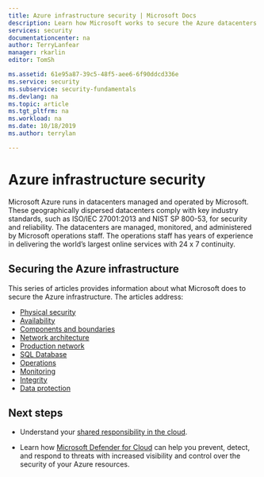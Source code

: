 ```yaml
---
title: Azure infrastructure security | Microsoft Docs
description: Learn how Microsoft works to secure the Azure datacenters. The datacenters are managed, monitored, and administered by Microsoft operations staff.
services: security
documentationcenter: na
author: TerryLanfear
manager: rkarlin
editor: TomSh

ms.assetid: 61e95a87-39c5-48f5-aee6-6f90ddcd336e
ms.service: security
ms.subservice: security-fundamentals
ms.devlang: na
ms.topic: article
ms.tgt_pltfrm: na
ms.workload: na
ms.date: 10/18/2019
ms.author: terrylan

---
```


# Azure infrastructure security
Microsoft Azure runs in datacenters managed and operated by Microsoft. These geographically dispersed datacenters comply with key industry standards, such as ISO/IEC 27001:2013 and NIST SP 800-53, for security and reliability. The datacenters are managed, monitored, and administered by Microsoft operations staff. The operations staff has years of experience in delivering the world’s largest online services with 24 x 7 continuity.

## Securing the Azure infrastructure
This series of articles provides information about what Microsoft does to secure the Azure infrastructure. The articles address:

- [Physical security](physical-security.md)
- [Availability](infrastructure-availability.md)
- [Components and boundaries](infrastructure-components.md)
- [Network architecture](infrastructure-network.md)
- [Production network](production-network.md)
- [SQL Database](infrastructure-sql.md)
- [Operations](infrastructure-operations.md)
- [Monitoring](infrastructure-monitoring.md)
- [Integrity](infrastructure-integrity.md)
- [Data protection](protection-customer-data.md)

## Next steps

- Understand your [shared responsibility in the cloud](shared-responsibility.md).

- Learn how [Microsoft Defender for Cloud](https://azure.microsoft.com/services/security-center/) can help you prevent, detect, and respond to threats with increased visibility and control over the security of your Azure resources.

